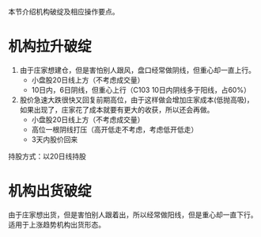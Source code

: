 本节介绍机构破绽及相应操作要点。

# 机构拉升破绽

1. 由于庄家想建仓，但是害怕别人跟风，盘口经常做阴线，但重心却一直上行。
    - 小盘股20日线上方（不考虑成交量）
    - 10日内，6日阴线，但重心上行（C103 10日内阴线多于阳线，占60%）
2. 股价急速大跌很快又回复前期高位，由于这样做会增加庄家成本(低抛高吸)，如果出现了，庄家花了成本就要有更大的收获，所以还会再做。
   - 小盘股20日线上方（不考虑成交量）
   - 高位一根阴线打压（高开低走不考虑，考虑低开低走）
   - 3天内股价回来

持股方式：以20日线持股

# 机构出货破绽

由于庄家想出货，但是害怕别人跟着出，所以经常做阳线，但是重心却一直下行。适用于上涨趋势机构出货形态。